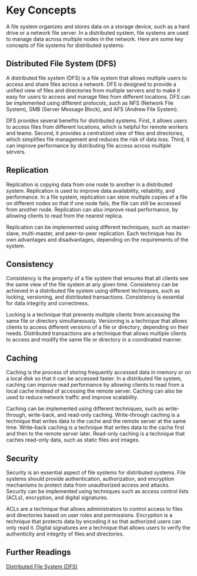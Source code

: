 # Key Concepts

A file system organizes and stores data on a storage device, such as a hard drive or a network file server. In a distributed system, file systems are used to manage data across multiple nodes in the network. Here are some key concepts of file systems for distributed systems:

## **Distributed File System (DFS)**

A distributed file system (DFS) is a file system that allows multiple users to access and share files across a network. DFS is designed to provide a unified view of files and directories from multiple servers and to make it easy for users to access and manage files from different locations. DFS can be implemented using different protocols, such as NFS (Network File System), SMB (Server Message Block), and AFS (Andrew File System).

DFS provides several benefits for distributed systems. First, it allows users to access files from different locations, which is helpful for remote workers and teams. Second, it provides a centralized view of files and directories, which simplifies file management and reduces the risk of data loss. Third, it can improve performance by distributing file access across multiple servers.

## **Replication**

Replication is copying data from one node to another in a distributed system. Replication is used to improve data availability, reliability, and performance. In a file system, replication can store multiple copies of a file on different nodes so that if one node fails, the file can still be accessed from another node. Replication can also improve read performance, by allowing clients to read from the nearest replica.

Replication can be implemented using different techniques, such as master-slave, multi-master, and peer-to-peer replication. Each technique has its own advantages and disadvantages, depending on the requirements of the system.

## **Consistency**

Consistency is the property of a file system that ensures that all clients see the same view of the file system at any given time. Consistency can be achieved in a distributed file system using different techniques, such as locking, versioning, and distributed transactions. Consistency is essential for data integrity and correctness.

Locking is a technique that prevents multiple clients from accessing the same file or directory simultaneously. Versioning is a technique that allows clients to access different versions of a file or directory, depending on their needs. Distributed transactions are a technique that allows multiple clients to access and modify the same file or directory in a coordinated manner.

## **Caching**

Caching is the process of storing frequently accessed data in memory or on a local disk so that it can be accessed faster. In a distributed file system, caching can improve read performance by allowing clients to read from a local cache instead of accessing the remote server. Caching can also be used to reduce network traffic and improve scalability.

Caching can be implemented using different techniques, such as write-through, write-back, and read-only caching. Write-through caching is a technique that writes data to the cache and the remote server at the same time. Write-back caching is a technique that writes data to the cache first and then to the remote server later. Read-only caching is a technique that caches read-only data, such as static files and images.

## **Security**

Security is an essential aspect of file systems for distributed systems. File systems should provide authentication, authorization, and encryption mechanisms to protect data from unauthorized access and attacks. Security can be implemented using techniques such as access control lists (ACLs), encryption, and digital signatures.

ACLs are a technique that allows administrators to control access to files and directories based on user roles and permissions. Encryption is a technique that protects data by encoding it so that authorized users can only read it. Digital signatures are a technique that allows users to verify the authenticity and integrity of files and directories.

## **Further Readings**

[Distributed File System (DFS)](https://en.wikipedia.org/wiki/Distributed_file_system)
